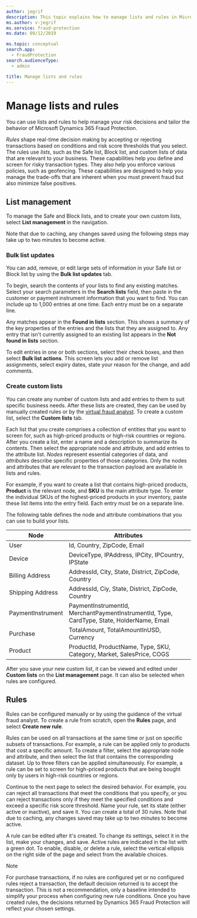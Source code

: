 ```yaml
---
author: jegrif
description: This topic explains how to manage lists and rules in Microsoft Dynamics 365 Fraud Protection.
ms.author: v-jegrif
ms.service: fraud-protection
ms.date: 09/12/2019

ms.topic: conceptual
search.app: 
  - FraudProtection
search.audienceType:
  - admin

title: Manage lists and rules
---
```


# Manage lists and rules

You can use lists and rules to help manage your risk decisions and tailor the behavior of Microsoft Dynamics 365 Fraud Protection.

*Rules* shape real-time decision making by accepting or rejecting transactions based on conditions and risk score thresholds that you select. The rules use *lists*, such as the Safe list, Block list, and custom lists of data that are relevant to your business. These capabilities help you define and screen for risky transaction types. They also help you enforce various policies, such as geofencing. These capabilities are designed to help you manage the trade-offs that are inherent when you must prevent fraud but also minimize false positives.

## List management

To manage the Safe and Block lists, and to create your own custom lists, select **List management** in the navigation.

Note that due to caching, any changes saved using the following steps may take up to two minutes to become active.

### Bulk list updates

You can add, remove, or edit large sets of information in your Safe list or Block list by using the **Bulk list updates** tab.

To begin, search the contents of your lists to find any existing matches. Select your search parameters in the **Search lists** field,  then paste in the customer or payment instrument information that you want to find. You can include up to 1,000 entries at one time. Each entry must be on a separate line.

Any matches appear in the **Found in lists** section. This shows a summary of the key properties of the entries and the lists that they are assigned to. Any entry that isn't currently assigned to an existing list appears in the **Not found in lists** section.

To edit entries in one or both sections, select their check boxes, and then select **Bulk list actions**. This screen lets you add or remove list assignments, select expiry dates, state your reason for the change, and add comments.

### Create custom lists

You can create any number of custom lists and add entries to them to suit specific business needs. After these lists are created, they can be used by manually created rules or by the [virtual fraud analyst](virtual-fraud-analyst.md). To create a custom list, select the **Custom lists** tab.

Each list that you create comprises a collection of entities that you want to screen for, such as high-priced products or high-risk countries or regions. After you create a list, enter a name and a description to summarize its contents. Then select the appropriate node and attribute, and add entries to the attribute list. *Nodes* represent essential categories of data, and *attributes* describe specific properties of those categories. Only the nodes and attributes that are relevant to the transaction payload are available in lists and rules.

For example, if you want to create a list that contains high-priced products, **Product** is the relevant node, and **SKU** is the main attribute type. To enter the individual SKUs of the highest-priced products in your inventory, paste these list items into the entry field. Each entry must be on a separate line.

The following table defines the node and attribute combinations that you can use to build your lists.

| Node | Attributes 
|---|---|
| User | Id, Country, ZipCode, Email |
| Device | DeviceType, IPAddress, IPCity, IPCountry, IPState |
| Billing Address | AddressId, City, State, District, ZipCode, Country |
| Shipping Address | AddressId, Ciy, State, District, ZipCode, Country|
| PaymentInstrument | PaymentInstrumentId, MerchantPaymentInstrumentId, Type, CardType, State, HolderName, Email |
| Purchase | TotalAmount, TotalAmountInUSD, Currency |
| Product | ProductId, ProductName, Type, SKU, Category, Market, SalesPrice, COGS |

After you save your new custom list, it can be viewed and edited under **Custom lists** on the **List management** page. It can also be selected when rules are configured.

## Rules

Rules can be configured manually or by using the guidance of the virtual fraud analyst. To create a rule from scratch, open the **Rules** page, and select **Create new rule**.

Rules can be used on all transactions at the same time or just on specific subsets of transactions. For example, a rule can be applied only to products that cost a specific amount. To create a filter, select the appropriate node and attribute, and then select the list that contains the corresponding dataset. Up to three filters can be applied simultaneously. For example, a rule can be set to screen for high-priced products that are being bought only by users in high-risk countries or regions.

Continue to the next page to select the desired behavior. For example, you can reject all transactions that meet the conditions that you specify, or you can reject transactions only if they meet the specified conditions and exceed a specific risk score threshold. Name your rule, set its state (either active or inactive), and save it. You can create a total of 30 rules. Note that due to caching, any changes saved may take up to two minutes to become active.

A rule can be edited after it's created. To change its settings, select it in the list, make your changes, and save. Active rules are indicated in the list with a green dot. To enable, disable, or delete a rule, select the vertical ellipsis on the right side of the page and select from the available choices. 

> [!NOTE]
> For purchase transactions, if no rules are configured yet or no configured rules reject a transaction, the default decision returned is to accept the transaction. This is not a recommendation, only a baseline intended to simplify your process when configuring new rule conditions. Once you have created rules, the decisions returned by Dynamics 365 Fraud Protection will reflect your chosen settings.
